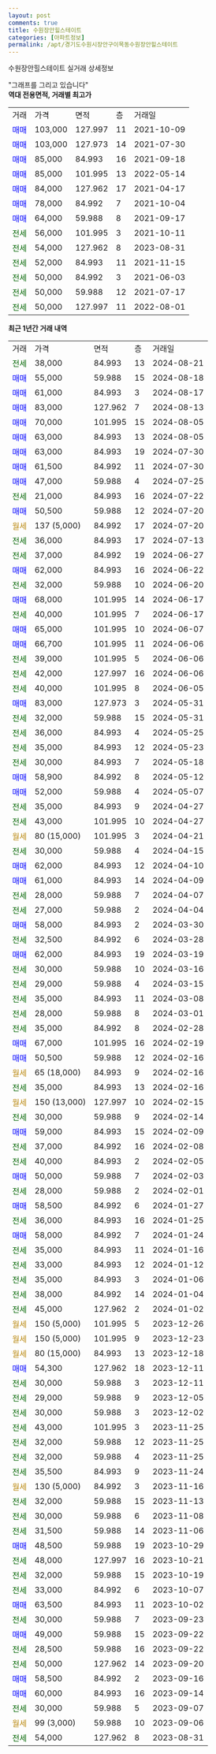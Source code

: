 ```yaml
---
layout: post
comments: true
title: 수원장안힐스테이트
categories: [아파트정보]
permalink: /apt/경기도수원시장안구이목동수원장안힐스테이트
---
```


수원장안힐스테이트 실거래 상세정보

<script type="text/javascript">
  google.charts.load('current', {'packages':['line', 'corechart']});
  google.charts.setOnLoadCallback(drawChart);

  function drawChart() {
    var data = new google.visualization.DataTable();
    data.addColumn('date', '거래일');
    data.addColumn('number', "매매");
    data.addColumn('number', "전세");
    data.addColumn('number', "전매");

    data.addRows([[new Date(Date.parse("2024-08-21")), null, 38000, null], [new Date(Date.parse("2024-08-18")), 55000, null, null], [new Date(Date.parse("2024-08-17")), 61000, null, null], [new Date(Date.parse("2024-08-13")), 83000, null, null], [new Date(Date.parse("2024-08-05")), 70000, null, null], [new Date(Date.parse("2024-08-05")), 63000, null, null], [new Date(Date.parse("2024-07-30")), 63000, null, null], [new Date(Date.parse("2024-07-30")), 61500, null, null], [new Date(Date.parse("2024-07-25")), 47000, null, null], [new Date(Date.parse("2024-07-22")), null, 21000, null], [new Date(Date.parse("2024-07-20")), 50500, null, null], [new Date(Date.parse("2024-07-20")), null, null, null], [new Date(Date.parse("2024-07-13")), null, 36000, null], [new Date(Date.parse("2024-06-27")), null, 37000, null], [new Date(Date.parse("2024-06-22")), 62000, null, null], [new Date(Date.parse("2024-06-20")), null, 32000, null], [new Date(Date.parse("2024-06-17")), 68000, null, null], [new Date(Date.parse("2024-06-17")), null, 40000, null], [new Date(Date.parse("2024-06-07")), 65000, null, null], [new Date(Date.parse("2024-06-06")), 66700, null, null], [new Date(Date.parse("2024-06-06")), null, 39000, null], [new Date(Date.parse("2024-06-06")), null, 42000, null], [new Date(Date.parse("2024-06-05")), null, 40000, null], [new Date(Date.parse("2024-05-31")), 83000, null, null], [new Date(Date.parse("2024-05-31")), null, 32000, null], [new Date(Date.parse("2024-05-25")), null, 36000, null], [new Date(Date.parse("2024-05-23")), null, 35000, null], [new Date(Date.parse("2024-05-18")), null, 30000, null], [new Date(Date.parse("2024-05-12")), 58900, null, null], [new Date(Date.parse("2024-05-07")), 52000, null, null], [new Date(Date.parse("2024-04-27")), null, 35000, null], [new Date(Date.parse("2024-04-27")), null, 43000, null], [new Date(Date.parse("2024-04-21")), null, null, null], [new Date(Date.parse("2024-04-15")), null, 30000, null], [new Date(Date.parse("2024-04-10")), 62000, null, null], [new Date(Date.parse("2024-04-09")), 61000, null, null], [new Date(Date.parse("2024-04-07")), null, 28000, null], [new Date(Date.parse("2024-04-04")), null, 27000, null], [new Date(Date.parse("2024-03-30")), 58000, null, null], [new Date(Date.parse("2024-03-28")), null, 32500, null], [new Date(Date.parse("2024-03-19")), 62000, null, null], [new Date(Date.parse("2024-03-16")), null, 30000, null], [new Date(Date.parse("2024-03-15")), null, 29000, null], [new Date(Date.parse("2024-03-08")), null, 35000, null], [new Date(Date.parse("2024-03-01")), null, 28000, null], [new Date(Date.parse("2024-02-28")), null, 35000, null], [new Date(Date.parse("2024-02-19")), 67000, null, null], [new Date(Date.parse("2024-02-16")), 50500, null, null], [new Date(Date.parse("2024-02-16")), null, null, null], [new Date(Date.parse("2024-02-16")), null, 35000, null], [new Date(Date.parse("2024-02-15")), null, null, null], [new Date(Date.parse("2024-02-14")), null, 30000, null], [new Date(Date.parse("2024-02-09")), 59000, null, null], [new Date(Date.parse("2024-02-08")), null, 37000, null], [new Date(Date.parse("2024-02-05")), null, 40000, null], [new Date(Date.parse("2024-02-03")), 50000, null, null], [new Date(Date.parse("2024-02-01")), null, 28000, null], [new Date(Date.parse("2024-01-27")), 58500, null, null], [new Date(Date.parse("2024-01-25")), null, 36000, null], [new Date(Date.parse("2024-01-24")), 58000, null, null], [new Date(Date.parse("2024-01-16")), null, 35000, null], [new Date(Date.parse("2024-01-12")), null, 33000, null], [new Date(Date.parse("2024-01-06")), null, 35000, null], [new Date(Date.parse("2024-01-04")), null, 38000, null], [new Date(Date.parse("2024-01-02")), null, 45000, null], [new Date(Date.parse("2023-12-26")), null, null, null], [new Date(Date.parse("2023-12-23")), null, null, null], [new Date(Date.parse("2023-12-18")), null, null, null], [new Date(Date.parse("2023-12-11")), 54300, null, null], [new Date(Date.parse("2023-12-11")), null, 30000, null], [new Date(Date.parse("2023-12-05")), null, 29000, null], [new Date(Date.parse("2023-12-02")), null, 30000, null], [new Date(Date.parse("2023-11-25")), null, 43000, null], [new Date(Date.parse("2023-11-25")), null, 32000, null], [new Date(Date.parse("2023-11-25")), null, 32000, null], [new Date(Date.parse("2023-11-24")), null, 35500, null], [new Date(Date.parse("2023-11-16")), null, null, null], [new Date(Date.parse("2023-11-13")), null, 32000, null], [new Date(Date.parse("2023-11-08")), null, 30000, null], [new Date(Date.parse("2023-11-06")), null, 31500, null], [new Date(Date.parse("2023-10-29")), 48500, null, null], [new Date(Date.parse("2023-10-21")), null, 48000, null], [new Date(Date.parse("2023-10-19")), null, 32000, null], [new Date(Date.parse("2023-10-07")), null, 33000, null], [new Date(Date.parse("2023-10-02")), 63500, null, null], [new Date(Date.parse("2023-09-23")), null, 30000, null], [new Date(Date.parse("2023-09-22")), 49000, null, null], [new Date(Date.parse("2023-09-22")), null, 28500, null], [new Date(Date.parse("2023-09-20")), null, 50000, null], [new Date(Date.parse("2023-09-16")), 58500, null, null], [new Date(Date.parse("2023-09-14")), 60000, null, null], [new Date(Date.parse("2023-09-07")), null, 30000, null], [new Date(Date.parse("2023-09-06")), null, null, null], [new Date(Date.parse("2023-08-31")), null, 54000, null]]);

    var options = {
      hAxis: {
        format: 'yyyy/MM/dd'
      },    
      lineWidth: 0,
      pointsVisible: true,    
      title: '최근 1년간 유형별 실거래가 분포',
      legend: { position: 'bottom' }
    };

    var formatter = new google.visualization.NumberFormat({pattern:'###,###'} );
    formatter.format(data, 1);
    formatter.format(data, 2);
    
    setTimeout(function() {
        var chart = new google.visualization.LineChart(document.getElementById('columnchart_material'));
        chart.draw(data, (options));
        document.getElementById('loading').style.display = 'none';
    }, 200);
  }
</script>


<div id="loading" style="z-index:20; display: block; margin-left: 0px">"그래프를 그리고 있습니다"</div>
<div id="columnchart_material" style="width: 95%; margin-left: 0px; display: block"></div>
<!-- contents start -->
<b>역대 전용면적, 거래별 최고가</b>
<table class="sortable">
    <tr>
      <td>거래</td>
      <td>가격</td>
      <td>면적</td>
      <td>층</td>
      <td>거래일</td>
    </tr>
        <tr>
          <td><a style="color: blue">매매</a></td>
          <td>103,000</td>
          <td>127.997</td>
          <td>11</td>
          <td>2021-10-09</td>
        </tr>            <tr>
          <td><a style="color: blue">매매</a></td>
          <td>103,000</td>
          <td>127.973</td>
          <td>14</td>
          <td>2021-07-30</td>
        </tr>            <tr>
          <td><a style="color: blue">매매</a></td>
          <td>85,000</td>
          <td>84.993</td>
          <td>16</td>
          <td>2021-09-18</td>
        </tr>            <tr>
          <td><a style="color: blue">매매</a></td>
          <td>85,000</td>
          <td>101.995</td>
          <td>13</td>
          <td>2022-05-14</td>
        </tr>            <tr>
          <td><a style="color: blue">매매</a></td>
          <td>84,000</td>
          <td>127.962</td>
          <td>17</td>
          <td>2021-04-17</td>
        </tr>            <tr>
          <td><a style="color: blue">매매</a></td>
          <td>78,000</td>
          <td>84.992</td>
          <td>7</td>
          <td>2021-10-04</td>
        </tr>            <tr>
          <td><a style="color: blue">매매</a></td>
          <td>64,000</td>
          <td>59.988</td>
          <td>8</td>
          <td>2021-09-17</td>
        </tr>        
        <tr>
              <td><a style="color: darkgreen">전세</a></td>
              <td>56,000</td>
              <td>101.995</td>
              <td>3</td>
              <td>2021-10-11</td>
            </tr>            <tr>
              <td><a style="color: darkgreen">전세</a></td>
              <td>54,000</td>
              <td>127.962</td>
              <td>8</td>
              <td>2023-08-31</td>
            </tr>            <tr>
              <td><a style="color: darkgreen">전세</a></td>
              <td>52,000</td>
              <td>84.993</td>
              <td>11</td>
              <td>2021-11-15</td>
            </tr>            <tr>
              <td><a style="color: darkgreen">전세</a></td>
              <td>50,000</td>
              <td>84.992</td>
              <td>3</td>
              <td>2021-06-03</td>
            </tr>            <tr>
              <td><a style="color: darkgreen">전세</a></td>
              <td>50,000</td>
              <td>59.988</td>
              <td>12</td>
              <td>2021-07-17</td>
            </tr>            <tr>
              <td><a style="color: darkgreen">전세</a></td>
              <td>50,000</td>
              <td>127.997</td>
              <td>11</td>
              <td>2022-08-01</td>
            </tr>        
    
</table>

<b>최근 1년간 거래 내역</b>

<table class="sortable">
    <tr>
      <td>거래</td>
      <td>가격</td>
      <td>면적</td>
      <td>층</td>
      <td>거래일</td>
    </tr>
    <tr>
      <td><a style="color: darkgreen">전세</a></td>
      <td>38,000</td>
      <td>84.993</td>
      <td>13</td>
      <td>2024-08-21</td>
    </tr>          <tr>
      <td><a style="color: blue">매매</a></td>
      <td>55,000</td>
      <td>59.988</td>
      <td>15</td>
      <td>2024-08-18</td>
    </tr>          <tr>
      <td><a style="color: blue">매매</a></td>
      <td>61,000</td>
      <td>84.993</td>
      <td>3</td>
      <td>2024-08-17</td>
    </tr>          <tr>
      <td><a style="color: blue">매매</a></td>
      <td>83,000</td>
      <td>127.962</td>
      <td>7</td>
      <td>2024-08-13</td>
    </tr>          <tr>
      <td><a style="color: blue">매매</a></td>
      <td>70,000</td>
      <td>101.995</td>
      <td>15</td>
      <td>2024-08-05</td>
    </tr>          <tr>
      <td><a style="color: blue">매매</a></td>
      <td>63,000</td>
      <td>84.993</td>
      <td>13</td>
      <td>2024-08-05</td>
    </tr>          <tr>
      <td><a style="color: blue">매매</a></td>
      <td>63,000</td>
      <td>84.993</td>
      <td>19</td>
      <td>2024-07-30</td>
    </tr>          <tr>
      <td><a style="color: blue">매매</a></td>
      <td>61,500</td>
      <td>84.992</td>
      <td>11</td>
      <td>2024-07-30</td>
    </tr>          <tr>
      <td><a style="color: blue">매매</a></td>
      <td>47,000</td>
      <td>59.988</td>
      <td>4</td>
      <td>2024-07-25</td>
    </tr>          <tr>
      <td><a style="color: darkgreen">전세</a></td>
      <td>21,000</td>
      <td>84.993</td>
      <td>16</td>
      <td>2024-07-22</td>
    </tr>          <tr>
      <td><a style="color: blue">매매</a></td>
      <td>50,500</td>
      <td>59.988</td>
      <td>12</td>
      <td>2024-07-20</td>
    </tr>          <tr>
      <td><a style="color: darkgoldenrod">월세</a></td>
      <td>137 (5,000)</td>
      <td>84.992</td>
      <td>17</td>
      <td>2024-07-20</td>
    </tr>          <tr>
      <td><a style="color: darkgreen">전세</a></td>
      <td>36,000</td>
      <td>84.993</td>
      <td>17</td>
      <td>2024-07-13</td>
    </tr>          <tr>
      <td><a style="color: darkgreen">전세</a></td>
      <td>37,000</td>
      <td>84.992</td>
      <td>19</td>
      <td>2024-06-27</td>
    </tr>          <tr>
      <td><a style="color: blue">매매</a></td>
      <td>62,000</td>
      <td>84.993</td>
      <td>16</td>
      <td>2024-06-22</td>
    </tr>          <tr>
      <td><a style="color: darkgreen">전세</a></td>
      <td>32,000</td>
      <td>59.988</td>
      <td>10</td>
      <td>2024-06-20</td>
    </tr>          <tr>
      <td><a style="color: blue">매매</a></td>
      <td>68,000</td>
      <td>101.995</td>
      <td>14</td>
      <td>2024-06-17</td>
    </tr>          <tr>
      <td><a style="color: darkgreen">전세</a></td>
      <td>40,000</td>
      <td>101.995</td>
      <td>7</td>
      <td>2024-06-17</td>
    </tr>          <tr>
      <td><a style="color: blue">매매</a></td>
      <td>65,000</td>
      <td>101.995</td>
      <td>10</td>
      <td>2024-06-07</td>
    </tr>          <tr>
      <td><a style="color: blue">매매</a></td>
      <td>66,700</td>
      <td>101.995</td>
      <td>11</td>
      <td>2024-06-06</td>
    </tr>          <tr>
      <td><a style="color: darkgreen">전세</a></td>
      <td>39,000</td>
      <td>101.995</td>
      <td>5</td>
      <td>2024-06-06</td>
    </tr>          <tr>
      <td><a style="color: darkgreen">전세</a></td>
      <td>42,000</td>
      <td>127.997</td>
      <td>16</td>
      <td>2024-06-06</td>
    </tr>          <tr>
      <td><a style="color: darkgreen">전세</a></td>
      <td>40,000</td>
      <td>101.995</td>
      <td>8</td>
      <td>2024-06-05</td>
    </tr>          <tr>
      <td><a style="color: blue">매매</a></td>
      <td>83,000</td>
      <td>127.973</td>
      <td>3</td>
      <td>2024-05-31</td>
    </tr>          <tr>
      <td><a style="color: darkgreen">전세</a></td>
      <td>32,000</td>
      <td>59.988</td>
      <td>15</td>
      <td>2024-05-31</td>
    </tr>          <tr>
      <td><a style="color: darkgreen">전세</a></td>
      <td>36,000</td>
      <td>84.993</td>
      <td>4</td>
      <td>2024-05-25</td>
    </tr>          <tr>
      <td><a style="color: darkgreen">전세</a></td>
      <td>35,000</td>
      <td>84.993</td>
      <td>12</td>
      <td>2024-05-23</td>
    </tr>          <tr>
      <td><a style="color: darkgreen">전세</a></td>
      <td>30,000</td>
      <td>84.993</td>
      <td>7</td>
      <td>2024-05-18</td>
    </tr>          <tr>
      <td><a style="color: blue">매매</a></td>
      <td>58,900</td>
      <td>84.992</td>
      <td>8</td>
      <td>2024-05-12</td>
    </tr>          <tr>
      <td><a style="color: blue">매매</a></td>
      <td>52,000</td>
      <td>59.988</td>
      <td>4</td>
      <td>2024-05-07</td>
    </tr>          <tr>
      <td><a style="color: darkgreen">전세</a></td>
      <td>35,000</td>
      <td>84.993</td>
      <td>9</td>
      <td>2024-04-27</td>
    </tr>          <tr>
      <td><a style="color: darkgreen">전세</a></td>
      <td>43,000</td>
      <td>101.995</td>
      <td>10</td>
      <td>2024-04-27</td>
    </tr>          <tr>
      <td><a style="color: darkgoldenrod">월세</a></td>
      <td>80 (15,000)</td>
      <td>101.995</td>
      <td>3</td>
      <td>2024-04-21</td>
    </tr>          <tr>
      <td><a style="color: darkgreen">전세</a></td>
      <td>30,000</td>
      <td>59.988</td>
      <td>4</td>
      <td>2024-04-15</td>
    </tr>          <tr>
      <td><a style="color: blue">매매</a></td>
      <td>62,000</td>
      <td>84.993</td>
      <td>12</td>
      <td>2024-04-10</td>
    </tr>          <tr>
      <td><a style="color: blue">매매</a></td>
      <td>61,000</td>
      <td>84.993</td>
      <td>14</td>
      <td>2024-04-09</td>
    </tr>          <tr>
      <td><a style="color: darkgreen">전세</a></td>
      <td>28,000</td>
      <td>59.988</td>
      <td>7</td>
      <td>2024-04-07</td>
    </tr>          <tr>
      <td><a style="color: darkgreen">전세</a></td>
      <td>27,000</td>
      <td>59.988</td>
      <td>2</td>
      <td>2024-04-04</td>
    </tr>          <tr>
      <td><a style="color: blue">매매</a></td>
      <td>58,000</td>
      <td>84.993</td>
      <td>2</td>
      <td>2024-03-30</td>
    </tr>          <tr>
      <td><a style="color: darkgreen">전세</a></td>
      <td>32,500</td>
      <td>84.992</td>
      <td>6</td>
      <td>2024-03-28</td>
    </tr>          <tr>
      <td><a style="color: blue">매매</a></td>
      <td>62,000</td>
      <td>84.993</td>
      <td>19</td>
      <td>2024-03-19</td>
    </tr>          <tr>
      <td><a style="color: darkgreen">전세</a></td>
      <td>30,000</td>
      <td>59.988</td>
      <td>10</td>
      <td>2024-03-16</td>
    </tr>          <tr>
      <td><a style="color: darkgreen">전세</a></td>
      <td>29,000</td>
      <td>59.988</td>
      <td>4</td>
      <td>2024-03-15</td>
    </tr>          <tr>
      <td><a style="color: darkgreen">전세</a></td>
      <td>35,000</td>
      <td>84.993</td>
      <td>11</td>
      <td>2024-03-08</td>
    </tr>          <tr>
      <td><a style="color: darkgreen">전세</a></td>
      <td>28,000</td>
      <td>59.988</td>
      <td>8</td>
      <td>2024-03-01</td>
    </tr>          <tr>
      <td><a style="color: darkgreen">전세</a></td>
      <td>35,000</td>
      <td>84.992</td>
      <td>8</td>
      <td>2024-02-28</td>
    </tr>          <tr>
      <td><a style="color: blue">매매</a></td>
      <td>67,000</td>
      <td>101.995</td>
      <td>16</td>
      <td>2024-02-19</td>
    </tr>          <tr>
      <td><a style="color: blue">매매</a></td>
      <td>50,500</td>
      <td>59.988</td>
      <td>12</td>
      <td>2024-02-16</td>
    </tr>          <tr>
      <td><a style="color: darkgoldenrod">월세</a></td>
      <td>65 (18,000)</td>
      <td>84.993</td>
      <td>9</td>
      <td>2024-02-16</td>
    </tr>          <tr>
      <td><a style="color: darkgreen">전세</a></td>
      <td>35,000</td>
      <td>84.993</td>
      <td>13</td>
      <td>2024-02-16</td>
    </tr>          <tr>
      <td><a style="color: darkgoldenrod">월세</a></td>
      <td>150 (13,000)</td>
      <td>127.997</td>
      <td>10</td>
      <td>2024-02-15</td>
    </tr>          <tr>
      <td><a style="color: darkgreen">전세</a></td>
      <td>30,000</td>
      <td>59.988</td>
      <td>9</td>
      <td>2024-02-14</td>
    </tr>          <tr>
      <td><a style="color: blue">매매</a></td>
      <td>59,000</td>
      <td>84.993</td>
      <td>15</td>
      <td>2024-02-09</td>
    </tr>          <tr>
      <td><a style="color: darkgreen">전세</a></td>
      <td>37,000</td>
      <td>84.992</td>
      <td>16</td>
      <td>2024-02-08</td>
    </tr>          <tr>
      <td><a style="color: darkgreen">전세</a></td>
      <td>40,000</td>
      <td>84.993</td>
      <td>2</td>
      <td>2024-02-05</td>
    </tr>          <tr>
      <td><a style="color: blue">매매</a></td>
      <td>50,000</td>
      <td>59.988</td>
      <td>7</td>
      <td>2024-02-03</td>
    </tr>          <tr>
      <td><a style="color: darkgreen">전세</a></td>
      <td>28,000</td>
      <td>59.988</td>
      <td>2</td>
      <td>2024-02-01</td>
    </tr>          <tr>
      <td><a style="color: blue">매매</a></td>
      <td>58,500</td>
      <td>84.992</td>
      <td>6</td>
      <td>2024-01-27</td>
    </tr>          <tr>
      <td><a style="color: darkgreen">전세</a></td>
      <td>36,000</td>
      <td>84.993</td>
      <td>16</td>
      <td>2024-01-25</td>
    </tr>          <tr>
      <td><a style="color: blue">매매</a></td>
      <td>58,000</td>
      <td>84.992</td>
      <td>7</td>
      <td>2024-01-24</td>
    </tr>          <tr>
      <td><a style="color: darkgreen">전세</a></td>
      <td>35,000</td>
      <td>84.993</td>
      <td>11</td>
      <td>2024-01-16</td>
    </tr>          <tr>
      <td><a style="color: darkgreen">전세</a></td>
      <td>33,000</td>
      <td>84.993</td>
      <td>12</td>
      <td>2024-01-12</td>
    </tr>          <tr>
      <td><a style="color: darkgreen">전세</a></td>
      <td>35,000</td>
      <td>84.993</td>
      <td>3</td>
      <td>2024-01-06</td>
    </tr>          <tr>
      <td><a style="color: darkgreen">전세</a></td>
      <td>38,000</td>
      <td>84.992</td>
      <td>14</td>
      <td>2024-01-04</td>
    </tr>          <tr>
      <td><a style="color: darkgreen">전세</a></td>
      <td>45,000</td>
      <td>127.962</td>
      <td>2</td>
      <td>2024-01-02</td>
    </tr>          <tr>
      <td><a style="color: darkgoldenrod">월세</a></td>
      <td>150 (5,000)</td>
      <td>101.995</td>
      <td>5</td>
      <td>2023-12-26</td>
    </tr>          <tr>
      <td><a style="color: darkgoldenrod">월세</a></td>
      <td>150 (5,000)</td>
      <td>101.995</td>
      <td>9</td>
      <td>2023-12-23</td>
    </tr>          <tr>
      <td><a style="color: darkgoldenrod">월세</a></td>
      <td>80 (15,000)</td>
      <td>84.993</td>
      <td>13</td>
      <td>2023-12-18</td>
    </tr>          <tr>
      <td><a style="color: blue">매매</a></td>
      <td>54,300</td>
      <td>127.962</td>
      <td>18</td>
      <td>2023-12-11</td>
    </tr>          <tr>
      <td><a style="color: darkgreen">전세</a></td>
      <td>30,000</td>
      <td>59.988</td>
      <td>3</td>
      <td>2023-12-11</td>
    </tr>          <tr>
      <td><a style="color: darkgreen">전세</a></td>
      <td>29,000</td>
      <td>59.988</td>
      <td>9</td>
      <td>2023-12-05</td>
    </tr>          <tr>
      <td><a style="color: darkgreen">전세</a></td>
      <td>30,000</td>
      <td>59.988</td>
      <td>3</td>
      <td>2023-12-02</td>
    </tr>          <tr>
      <td><a style="color: darkgreen">전세</a></td>
      <td>43,000</td>
      <td>101.995</td>
      <td>3</td>
      <td>2023-11-25</td>
    </tr>          <tr>
      <td><a style="color: darkgreen">전세</a></td>
      <td>32,000</td>
      <td>59.988</td>
      <td>12</td>
      <td>2023-11-25</td>
    </tr>          <tr>
      <td><a style="color: darkgreen">전세</a></td>
      <td>32,000</td>
      <td>59.988</td>
      <td>4</td>
      <td>2023-11-25</td>
    </tr>          <tr>
      <td><a style="color: darkgreen">전세</a></td>
      <td>35,500</td>
      <td>84.993</td>
      <td>9</td>
      <td>2023-11-24</td>
    </tr>          <tr>
      <td><a style="color: darkgoldenrod">월세</a></td>
      <td>130 (5,000)</td>
      <td>84.992</td>
      <td>3</td>
      <td>2023-11-16</td>
    </tr>          <tr>
      <td><a style="color: darkgreen">전세</a></td>
      <td>32,000</td>
      <td>59.988</td>
      <td>15</td>
      <td>2023-11-13</td>
    </tr>          <tr>
      <td><a style="color: darkgreen">전세</a></td>
      <td>30,000</td>
      <td>59.988</td>
      <td>6</td>
      <td>2023-11-08</td>
    </tr>          <tr>
      <td><a style="color: darkgreen">전세</a></td>
      <td>31,500</td>
      <td>59.988</td>
      <td>14</td>
      <td>2023-11-06</td>
    </tr>          <tr>
      <td><a style="color: blue">매매</a></td>
      <td>48,500</td>
      <td>59.988</td>
      <td>19</td>
      <td>2023-10-29</td>
    </tr>          <tr>
      <td><a style="color: darkgreen">전세</a></td>
      <td>48,000</td>
      <td>127.997</td>
      <td>16</td>
      <td>2023-10-21</td>
    </tr>          <tr>
      <td><a style="color: darkgreen">전세</a></td>
      <td>32,000</td>
      <td>59.988</td>
      <td>15</td>
      <td>2023-10-19</td>
    </tr>          <tr>
      <td><a style="color: darkgreen">전세</a></td>
      <td>33,000</td>
      <td>84.992</td>
      <td>6</td>
      <td>2023-10-07</td>
    </tr>          <tr>
      <td><a style="color: blue">매매</a></td>
      <td>63,500</td>
      <td>84.993</td>
      <td>11</td>
      <td>2023-10-02</td>
    </tr>          <tr>
      <td><a style="color: darkgreen">전세</a></td>
      <td>30,000</td>
      <td>59.988</td>
      <td>7</td>
      <td>2023-09-23</td>
    </tr>          <tr>
      <td><a style="color: blue">매매</a></td>
      <td>49,000</td>
      <td>59.988</td>
      <td>15</td>
      <td>2023-09-22</td>
    </tr>          <tr>
      <td><a style="color: darkgreen">전세</a></td>
      <td>28,500</td>
      <td>59.988</td>
      <td>16</td>
      <td>2023-09-22</td>
    </tr>          <tr>
      <td><a style="color: darkgreen">전세</a></td>
      <td>50,000</td>
      <td>127.962</td>
      <td>14</td>
      <td>2023-09-20</td>
    </tr>          <tr>
      <td><a style="color: blue">매매</a></td>
      <td>58,500</td>
      <td>84.992</td>
      <td>2</td>
      <td>2023-09-16</td>
    </tr>          <tr>
      <td><a style="color: blue">매매</a></td>
      <td>60,000</td>
      <td>84.993</td>
      <td>16</td>
      <td>2023-09-14</td>
    </tr>          <tr>
      <td><a style="color: darkgreen">전세</a></td>
      <td>30,000</td>
      <td>59.988</td>
      <td>5</td>
      <td>2023-09-07</td>
    </tr>          <tr>
      <td><a style="color: darkgoldenrod">월세</a></td>
      <td>99 (3,000)</td>
      <td>59.988</td>
      <td>10</td>
      <td>2023-09-06</td>
    </tr>          <tr>
      <td><a style="color: darkgreen">전세</a></td>
      <td>54,000</td>
      <td>127.962</td>
      <td>8</td>
      <td>2023-08-31</td>
    </tr>      </table>
<!-- contents end -->    

